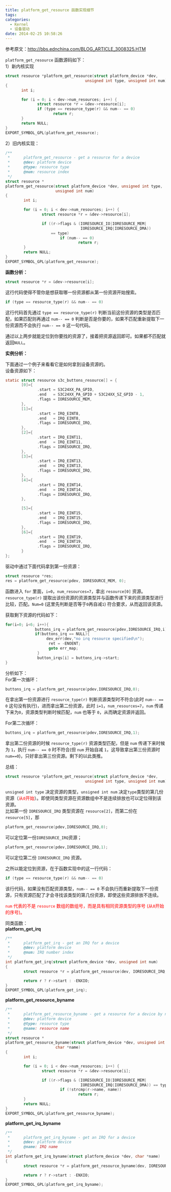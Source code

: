 ```yaml
---
title: platform_get_resource 函数实现细节
tags:
categories:
  - Kernel
  - 设备驱动
date: 2014-02-25 10:58:26
---
```


参考原文：<http://bbs.ednchina.com/BLOG_ARTICLE_3008325.HTM>

`platform_get_resource` 函数源码如下：  
1）新内核实现
```c
struct resource *platform_get_resource(struct platform_device *dev,
                                   unsigned int type, unsigned int num)
{
       int i;

       for (i = 0; i < dev->num_resources; i++) {
              struct resource *r = &dev->resource[i];
              if (type == resource_type(r) && num-- == 0)
                     return r;
       }
       return NULL;
}
EXPORT_SYMBOL_GPL(platform_get_resource);
```
2）旧内核实现：
```c
/**
 *      platform_get_resource - get a resource for a device
 *      @dev: platform device
 *      @type: resource type
 *      @num: resource index
 */
struct resource *
platform_get_resource(struct platform_device *dev, unsigned int type,
                      unsigned int num)
{
        int i;

        for (i = 0; i < dev->num_resources; i++) {
                struct resource *r = &dev->resource[i];

                if ((r->flags & (IORESOURCE_IO|IORESOURCE_MEM|
                                 IORESOURCE_IRQ|IORESOURCE_DMA))
                    == type)
                        if (num-- == 0)
                                return r;
        }
        return NULL;
}
EXPORT_SYMBOL_GPL(platform_get_resource);
```
<!--more-->

**函数分析：**
```c
struct resource *r = &dev->resource[i];
```
这行代码使得不管你是想获取哪一份资源都从第一份资源开始搜索。
```c
if (type == resource_type(r) && num-- == 0)
```
这行代码首先通过 `type == resource_type(r)` 判断当前这份资源的类型是否匹配，如果匹配则再通过 `num-- == 0` 判断是否是你要的，如果不匹配重新提取下一份资源而不会执行 `num-- == 0` 这一句代码。

通过以上两步就能定位到你要找的资源了，接着把资源返回即可。如果都不匹配就返回`NULL`。

**实例分析：**

下面通过一个例子来看看它是如何拿到设备资源的。  
设备资源如下：
```c
static struct resource s3c_buttons_resource[] = {
       [0]={
              .start = S3C24XX_PA_GPIO,
              .end   = S3C24XX_PA_GPIO + S3C24XX_SZ_GPIO - 1,
              .flags = IORESOURCE_MEM,
       },
       [1]={
              .start = IRQ_EINT8,
              .end   = IRQ_EINT8,
              .flags = IORESOURCE_IRQ,
       },
       [2]={
              .start = IRQ_EINT11,
              .end   = IRQ_EINT11,
              .flags = IORESOURCE_IRQ,
       },
       [3]={
              .start = IRQ_EINT13,
              .end   = IRQ_EINT13,
              .flags = IORESOURCE_IRQ,
       },
       [4]={
              .start = IRQ_EINT14,
              .end   = IRQ_EINT14,
              .flags = IORESOURCE_IRQ,
       },

       [5]={
              .start = IRQ_EINT15,
              .end   = IRQ_EINT15,
              .flags = IORESOURCE_IRQ,
       },
       [6]={
              .start = IRQ_EINT19,
              .end   = IRQ_EINT19,
              .flags = IORESOURCE_IRQ,
       }
};
```
驱动中通过下面代码拿到第一份资源：
```c
struct resource *res;
res = platform_get_resource(pdev, IORESOURCE_MEM, 0);
```
函数进入 `for` 里面，`i=0`，`num_resources=7`，拿出 `resource[0]` 资源。`resource_type(r)` 提取出该份资源的资源类型并与函数传递下来的资源类型进行比较，匹配。`Num=0` (这里先判断是否等于`0`再自减`1`) 符合要求，从而返回该资源。

获取剩下资源的代码如下：
```c
for(i=0; i<6; i++){
             buttons_irq = platform_get_resource(pdev,IORESOURCE_IRQ,i);
             if(buttons_irq == NULL){
                  dev_err(dev,"no irq resource specified\n");
                   ret = -ENOENT;
                   goto err_map;
              }
              button_irqs[i] = buttons_irq->start;
}
```
分析如下：  
For第一次循环：
```c
buttons_irq = platform_get_resource(pdev,IORESOURCE_IRQ,0);
```
在拿出第一份资源进行 `resource_type(r)` 判断资源类型时不符合(此时 `num-- == 0` 这句没有执行)，进而拿出第二份资源，此时 `i=1`，`num_resources=7`，`num` 传递下来为`0`，资源类型判断时候匹配，`num` 也等于 `0`，从而确定资源并返回。

For第二次循环：
```c
buttons_irq = platform_get_resource(pdev,IORESOURCE_IRQ,1);
```
拿出第二份资源的时候 `resource_type(r)` 资源类型匹配，但是 `num` 传递下来时候为 `1`，执行 `num-- == 0` 时不符合(但 `num` 开始自减 `1`，这导致拿出第三份资源时 `num==0`)，只好拿出第三份资源。剩下的以此类推。

总结：
```c
struct resource *platform_get_resource(struct platform_device *dev,
                                   unsigned int type, unsigned int num)
```
`unsigned int type` 决定资源的类型，`unsigned int num` 决定`type`类型的第几份资源（<span style="color:red;">从`0`开始</span>）。即使同类型资源在资源数组中不是连续排放也可以定位得到该资源。  
比如第一份 `IORESOURCE_IRQ` 类型资源在 `resource[2]`，而第二份在 `resource[5]`，那
```c
platform_get_resource(pdev,IORESOURCE_IRQ,0);
```
可以定位第一份`IORESOURCE_IRQ`资源；
```c
platform_get_resource(pdev,IORESOURCE_IRQ,1);
```
可以定位第二份 `IORESOURCE_IRQ` 资源。

之所以能定位到资源，在于函数实现中的这一行代码：
```c
if (type == resource_type(r) && num-- == 0)
```
该行代码，如果没有匹配资源类型，`num-- == 0` 不会执行而重新提取下一份资源，只有资源匹配了才会寻找该类型的第几份资源，即使这些资源排放不连续。

<span style="color:red;">`num` 代表的不是 `resource` 数组的数组号，而是具有相同资源类型的序号 (从`0`开始的序号)。</span>

同类函数：  
**platform_get_irq**
```c
/**
 *      platform_get_irq - get an IRQ for a device
 *      @dev: platform device
 *      @num: IRQ number index
 */
int platform_get_irq(struct platform_device *dev, unsigned int num)
{
        struct resource *r = platform_get_resource(dev, IORESOURCE_IRQ, num);

        return r ? r->start : -ENXIO;
}
EXPORT_SYMBOL_GPL(platform_get_irq);
```
**platform_get_resource_byname**
```c
/**
 *      platform_get_resource_byname - get a resource for a device by name
 *      @dev: platform device
 *      @type: resource type
 *      @name: resource name
 */
struct resource *
platform_get_resource_byname(struct platform_device *dev, unsigned int type,
                      char *name)
{
        int i;

        for (i = 0; i < dev->num_resources; i++) {
                struct resource *r = &dev->resource[i];

                if ((r->flags & (IORESOURCE_IO|IORESOURCE_MEM|
                                 IORESOURCE_IRQ|IORESOURCE_DMA)) == type)
                        if (!strcmp(r->name, name))
                                return r;
        }
        return NULL;
}
EXPORT_SYMBOL_GPL(platform_get_resource_byname);
```
**platform_get_irq_byname**
```c
/**
 *      platform_get_irq_byname - get an IRQ for a device
 *      @dev: platform device
 *      @name: IRQ name
 */
int platform_get_irq_byname(struct platform_device *dev, char *name)
{
        struct resource *r = platform_get_resource_byname(dev, IORESOURCE_IRQ, name);

        return r ? r->start : -ENXIO;
}
EXPORT_SYMBOL_GPL(platform_get_irq_byname);
```
